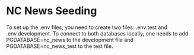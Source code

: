# NC News Seeding

To set up the .env files, you need to create two files: .env.test and .env.development. To connect to both 
databases locally, one needs to add PGDATABASE=nc_news to the development file and PGDATABASE=nc_news_test 
to the test file.